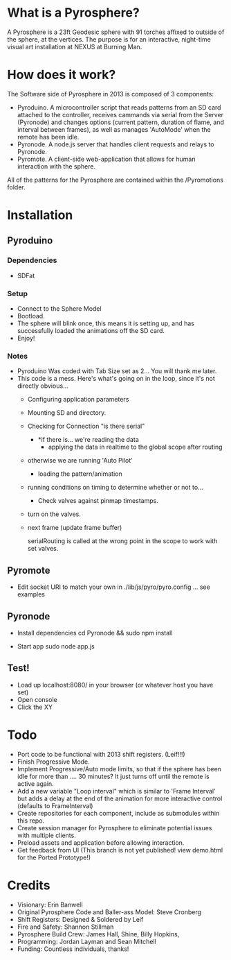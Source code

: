 # What is a Pyrosphere?

A Pyrosphere is a 23ft Geodesic sphere with 91 torches affixed to outside of the sphere, at the vertices. The purpose is for an interactive, night-time visual art installation at NEXUS at Burning Man. 

# How does it work?

The Software side of Pyrosphere in 2013 is composed of 3 components:
- Pyroduino. A microcontroller script that reads patterns from an SD card attached to the controller, receives cammands via serial from the Server (Pyronode) and changes options (current pattern, duration of flame, and interval between frames), as well as manages 'AutoMode' when the remote has been idle. 
- Pyronode. A node.js server that handles client requests and relays to Pyronode. 
- Pyromote. A client-side web-application that allows for human interaction with the sphere. 

All of the patterns for the Pyrosphere are contained within the /Pyromotions folder. 

# Installation

## Pyroduino

### Dependencies
- SDFat

### Setup
- Connect to the Sphere Model
- Bootload.
- The sphere will blink once, this means it is setting up, and has successfully loaded the animations off the SD card. 
- Enjoy!


### Notes
- Pyroduino Was coded with Tab Size set as 2... You will thank me later.
- This code is a mess. Here's what's going on in the loop, since it's not directly obvious...
	- Configuring application parameters
	- Mounting SD and directory. 
	- Checking for Connection "is there serial"
		- *if there is... we're reading the data
			- applying the data in realtime to the global scope after routing
	- otherwise we are running 'Auto Pilot'
		- loading the pattern/animation
	- running conditions on timing to determine whether or not to...
		- Check valves against pinmap timestamps.
	- turn on the valves.
	- next frame (update frame buffer)
			
		serialRouting is called at the wrong point in the scope to work with set valves.
		
## Pyromote 
- Edit socket URI to match your own in ./lib/js/pyro/pyro.config ... see examples
		
## Pyronode 
- Install dependencies
	cd Pyronode && sudo npm install

- Start app
	sudo node app.js
	
## Test! 
- Load up localhost:8080/ in your browser (or whatever host you have set)
- Open console
- Click the XY
	

# Todo 
- Port code to be functional with 2013 shift registers. (Leif!!!)
- Finish Progressive Mode.
- Implement Progressive/Auto mode limits, so that if the sphere has been idle for more than .... 30 minutes? It just turns off until the remote is active again. 
- Add a new variable "Loop interval" which is similar to 'Frame Interval' but adds a delay at the end of the animation for more interactive control (defaults to FrameInterval)
- Create repositories for each component, include as submodules within this repo.
- Create session manager for Pyrosphere to eliminate potential issues with multiple clients.
- Preload assets and application before allowing interaction.
- Get feedback from UI (This branch is not yet published! view demo.html for the Ported Prototype!)

# Credits
- Visionary: Erin Banwell
- Original Pyrosphere Code and Baller-ass Model: Steve Cronberg
- Shift Registers: Designed & Soldered by Leif
- Fire and Safety: Shannon Stillman
- Pyrosphere Build Crew: James Hall, Shine, Billy Hopkins,
- Programming: Jordan Layman and Sean Mitchell
- Funding: Countless individuals, thanks!

